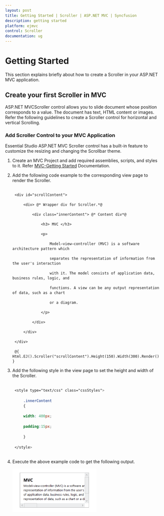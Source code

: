 ```yaml
---
layout: post
title: Getting Started | Scroller | ASP.NET MVC | Syncfusion
description: getting started
platform: ejmvc
control: Scroller
documentation: ug
---
```


# Getting Started

This section explains briefly about how to create a Scroller in your ASP.NET MVC application.

## Create your first Scroller in MVC

ASP.NET MVCScroller control allows you to slide document whose position corresponds to a value. The document has text, HTML content or images. Refer the following guidelines to create a Scroller control for horizontal and vertical Scrolling.

### Add Scroller Control to your MVC Application

Essential Studio ASP.NET MVC Scroller control has a built-in feature to customize the resizing and changing the Scrollbar theme.

1. Create an MVC Project and add required assemblies, scripts, and styles to it. Refer [MVC-Getting Started](https://help.syncfusion.com/aspnetmvc/getting-started) Documentation.
2. Add the following code example to the corresponding view page to render the Scroller. 

   ~~~ cshtml

	<div id="scrollContent">

		<div> @* Wrapper div for Scroller.*@

			<div class="innerContent"> @* Content div*@

				<h3> MVC </h3>

				<p>

					Model–view–controller (MVC) is a software architecture pattern which   

					separates the representation of information from the user's interaction 

					with it. The model consists of application data, business rules, logic, and 

					functions. A view can be any output representation of data, such as a chart 

					or a diagram. 

				</p>

			</div>

		</div>

	</div>  

	@{ Html.EJ().Scroller("scrollContent").Height(150).Width(300).Render(); }

   ~~~
   
   
3. Add the following style in the view page to set the height and width of the Scroller.

   ~~~ css

	<style type="text/css" class="cssStyles">

		.innerContent
		{

		width: 400px;

		padding:15px;

		}

	</style>
		
   ~~~
   

4. Execute the above example code to get the following output. 

	![](Getting-Started_images/Getting-Started_img1.png)